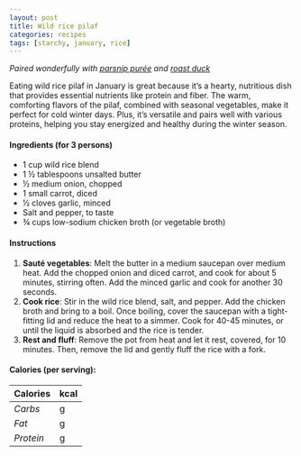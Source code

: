 ```yaml
---
layout: post
title: Wild rice pilaf
categories: recipes
tags: [starchy, january, rice]
---
```


*Paired wonderfully with <a href="/recipes/parsnip-puree">parsnip purée</a> and <a href="/recipes/roast-duck">roast duck</a>*

Eating wild rice pilaf in January is great because it’s a hearty, nutritious dish that provides essential nutrients like protein and fiber. The warm, comforting flavors of the pilaf, combined with seasonal vegetables, make it perfect for cold winter days. Plus, it’s versatile and pairs well with various proteins, helping you stay energized and healthy during the winter season.

#### Ingredients (for 3 persons)
- 1 cup wild rice blend
- 1 ½ tablespoons unsalted butter
- ½ medium onion, chopped
- 1 small carrot, diced
- ½ cloves garlic, minced
- Salt and pepper, to taste
- ¾ cups low-sodium chicken broth (or vegetable broth)

#### Instructions

1. **Sauté vegetables**: Melt the butter in a medium saucepan over medium heat. Add the chopped onion and diced carrot, and cook for about 5 minutes, stirring often. Add the minced garlic and cook for another 30 seconds.
2. **Cook rice**: Stir in the wild rice blend, salt, and pepper. Add the chicken broth and bring to a boil. Once boiling, cover the saucepan with a tight-fitting lid and reduce the heat to a simmer. Cook for 40-45 minutes, or until the liquid is absorbed and the rice is tender.
3. **Rest and fluff**: Remove the pot from heat and let it rest, covered, for 10 minutes. Then, remove the lid and gently fluff the rice with a fork.

#### Calories (per serving):

| **Calories** | kcal |
| ----------- | ----------- |
| *Carbs* | g |
| *Fat* | g |
| *Protein* | g |